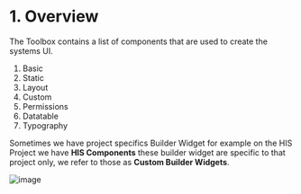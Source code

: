 # 1. Overview

The Toolbox contains  a list of components that are used to create the systems UI.

1. Basic
2. Static
3. Layout
4. Custom
5. Permissions
6. Datatable
7. Typography


Sometimes we have project specifics Builder Widget for example on the HIS Project we have **HIS Components** these builder widget are specific to that project only, we refer to those as **Custom Builder Widgets**.

![image](https://user-images.githubusercontent.com/85956374/222990963-44c437fc-4c06-40e5-9c55-9721518ab9a7.png)
